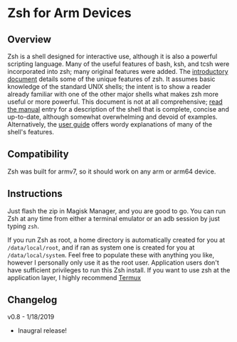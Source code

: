 # Zsh for Arm Devices

## Overview

Zsh is a shell designed for interactive use, although it is also a powerful scripting language. Many of the useful features of bash, ksh, and tcsh were incorporated into zsh; many original features were added. The [introductory document](http://zsh.sourceforge.net/Intro/intro_toc.html) details some of the unique features of zsh. It assumes basic knowledge of the standard UNIX shells; the intent is to show a reader already familiar with one of the other major shells what makes zsh more useful or more powerful. This document is not at all comprehensive; [read the manual](http://zsh.sourceforge.net/Doc/) entry for a description of the shell that is complete, concise and up-to-date, although somewhat overwhelming and devoid of examples. Alternatively, the [user guide](http://zsh.sourceforge.net/Guide/zshguide.html) offers wordy explanations of many of the shell's features. 

## Compatibility
Zsh was built for armv7, so it should work on any arm or arm64 device.

## Instructions
Just flash the zip in Magisk Manager, and you are good to go.  You can run Zsh at any time from either a terminal emulator or an adb session by just typing `zsh`.  

If you run Zsh as root, a home directory is automatically created for you at `/data/local/root`, and if ran as system one is created for you at `/data/local/system`.  Feel free to populate these with anything you like, however I personally only use it as the root user.  Application users don't have sufficient privileges to run this Zsh install.  If you want to use zsh at the application layer, I highly recommend [Termux](https://wiki.termux.com/wiki/Main_Page)

## Changelog

v0.8 - 1/18/2019
* Inaugral release!